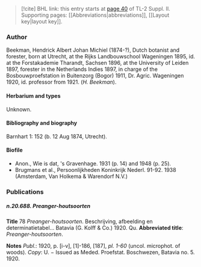 > [!cite] BHL link: this entry starts at [page 40](https://www.biodiversitylibrary.org/item/103859#page/50/mode/1up) of TL-2 Suppl. II.
> Supporting pages: [[Abbreviations|abbreviations]], [[Layout key|layout key]].

### Author

Beekman, Hendrick Albert Johan Michiel (1874-?), Dutch botanist and forester, born at Utrecht, at the Rijks Landbouwschool Wageningen 1895, id. at the Forstakademie Tharandt, Sachsen 1896, at the University of Leiden 1897, forester in the Netherlands Indies 1897, in charge of the Bosbouwproefstation in Buitenzorg (Bogor) 1911, Dr. Agric. Wageningen 1920, id. professor from 1921. (*H. Beekman*).

#### Herbarium and types

Unknown.

#### Bibliography and biography

Barnhart 1: 152 (b. 12 Aug 1874, Utrecht).

#### Biofile

- Anon., Wie is dat, 's Gravenhage. 1931 (p. 14) and 1948 (p. 25).
- Brugmans et al., Persoonlijkheden Koninkrijk Nederl. 91-92. 1938 (Amsterdam, Van Holkema & Warendorf N.V.)

### Publications

##### n.20.688. Preanger-houtsoorten

**Title**
78 *Preanger-houtsoorten*. Beschrijving, afbeelding en determinatietabel... Batavia (G. Kolff & Co.) 1920. Qu.
**Abbreviated title**: *Preanger-houtsoorten*.

**Notes**
*Publ*.: 1920, p. \[i-v\], \[1\]-186, \[187\], *pl. 1-60* (uncol. microphot. of woods). *Copy*: U. − Issued as Meded. Proefstat. Boschwezen, Batavia no. 5. 1920.


